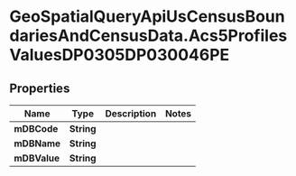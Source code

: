 # GeoSpatialQueryApiUsCensusBoundariesAndCensusData.Acs5ProfilesValuesDP0305DP030046PE

## Properties

Name | Type | Description | Notes
------------ | ------------- | ------------- | -------------
**mDBCode** | **String** |  | 
**mDBName** | **String** |  | 
**mDBValue** | **String** |  | 


